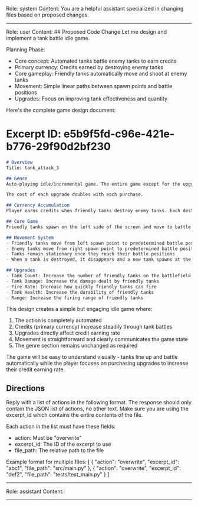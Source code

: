 Role: system
Content: You are a helpful assistant specialized in changing files based on proposed changes.
__________________
Role: user
Content: ## Proposed Code Change
Let me design and implement a tank battle idle game.

Planning Phase:
- Core concept: Automated tanks battle enemy tanks to earn credits
- Primary currency: Credits earned by destroying enemy tanks
- Core gameplay: Friendly tanks automatically move and shoot at enemy tanks
- Movement: Simple linear paths between spawn points and battle positions
- Upgrades: Focus on improving tank effectiveness and quantity

Here's the complete game design document:

# Excerpt ID: e5b9f5fd-c96e-421e-b776-29f90d2bf230
```markdown docs/overview.md
# Overview
Title: tank_attack_3

## Genre
Auto-playing idle/incremental game. The entire game except for the upgrades is fully automated. The player will earn more of the primary currency over time

The cost of each upgrade doubles with each purchase.

## Currency Accumulation
Player earns credits when friendly tanks destroy enemy tanks. Each destroyed enemy tank awards a fixed amount of credits.

## Core Game
Friendly tanks spawn on the left side of the screen and move to battle positions. Enemy tanks spawn on the right side and move to opposing positions. Tanks automatically fire at the nearest enemy tank when in range. When an enemy tank is destroyed, credits are awarded and a new enemy tank spawns after a short delay.

## Movement System
- Friendly tanks move from left spawn point to predetermined battle positions on the left half of the screen
- Enemy tanks move from right spawn point to predetermined battle positions on the right half of the screen
- Tanks remain stationary once they reach their battle positions
- When a tank is destroyed, it disappears and a new tank spawns at the appropriate spawn point

## Upgrades
- Tank Count: Increase the number of friendly tanks on the battlefield
- Tank Damage: Increase the damage dealt by friendly tanks
- Fire Rate: Increase how quickly friendly tanks can fire
- Tank Health: Increase the durability of friendly tanks
- Range: Increase the firing range of friendly tanks
```

This design creates a simple but engaging idle game where:
1. The action is completely automated
2. Credits (primary currency) increase steadily through tank battles
3. Upgrades directly affect credit earning rate
4. Movement is straightforward and clearly communicates the game state
5. The genre section remains unchanged as required

The game will be easy to understand visually - tanks line up and battle automatically while the player focuses on purchasing upgrades to increase their credit earning rate.

## Directions
Reply with a list of actions in the following format. The response should only contain the JSON list of actions, no other text.
Make sure you are using the excerpt_id which contains the entire contents of the file.

Each action in the list must have these fields:
- action: Must be "overwrite"
- excerpt_id: The ID of the excerpt to use
- file_path: The relative path to the file

Example format for multiple files:
[
    {
        "action": "overwrite",
        "excerpt_id": "abc1",
        "file_path": "src/main.py"
    },
    {
        "action": "overwrite",
        "excerpt_id": "def2",
        "file_path": "tests/test_main.py"
    }
]
__________________
Role: assistant
Content: 
__________________
